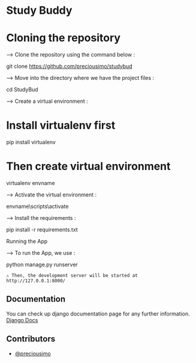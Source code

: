 # Study Buddy

# Cloning the repository

--> Clone the repository using the command below :

git clone https://github.com/preciousimo/studybud

--> Move into the directory where we have the project files :

cd StudyBud

--> Create a virtual environment :

# Install virtualenv first
pip install virtualenv

# Then create virtual environment
virtualenv envname

--> Activate the virtual environment :

envname\scripts\activate

--> Install the requirements :

pip install -r requirements.txt

Running the App

--> To run the App, we use :

python manage.py runserver

    ⚠ Then, the development server will be started at http://127.0.0.1:8000/

## Documentation

You can check up django documentation page for any further information.
[Django Docs](https://docs.djangoproject.com/en/4.0/)


## Contributors

- [@preciousimo](https://github.com/preciousimo)
